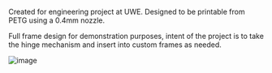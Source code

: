 Created for engineering project at UWE. Designed to be printable from PETG using a 0.4mm nozzle.

Full frame design for demonstration purposes, intent of the project is to take the hinge mechanism and insert into custom frames as needed.

![image](https://github.com/user-attachments/assets/afd24db8-4532-4873-918f-2a30b82dcb57)
